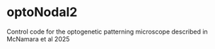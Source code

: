 # optoNodal2
Control code for the optogenetic patterning microscope described in McNamara et al 2025

